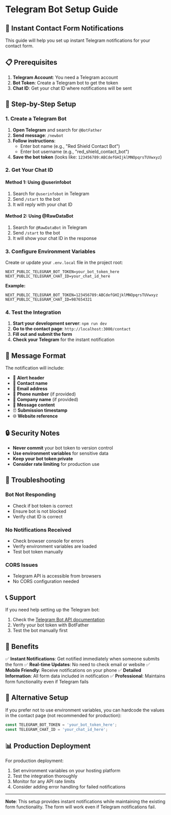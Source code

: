 # Telegram Bot Setup Guide

## 🚀 Instant Contact Form Notifications

This guide will help you set up instant Telegram notifications for your contact form.

## 📋 Prerequisites

1. **Telegram Account**: You need a Telegram account
2. **Bot Token**: Create a Telegram bot to get the token
3. **Chat ID**: Get your chat ID where notifications will be sent

## 🔧 Step-by-Step Setup

### 1. Create a Telegram Bot

1. **Open Telegram** and search for `@BotFather`
2. **Send message**: `/newbot`
3. **Follow instructions**:
   - Enter bot name (e.g., "Red Shield Contact Bot")
   - Enter bot username (e.g., "red_shield_contact_bot")
4. **Save the bot token** (looks like: `123456789:ABCdefGHIjklMNOpqrsTUVwxyz`)

### 2. Get Your Chat ID

#### Method 1: Using @userinfobot
1. Search for `@userinfobot` in Telegram
2. Send `/start` to the bot
3. It will reply with your chat ID

#### Method 2: Using @RawDataBot
1. Search for `@RawDataBot` in Telegram
2. Send `/start` to the bot
3. It will show your chat ID in the response

### 3. Configure Environment Variables

Create or update your `.env.local` file in the project root:

```env
NEXT_PUBLIC_TELEGRAM_BOT_TOKEN=your_bot_token_here
NEXT_PUBLIC_TELEGRAM_CHAT_ID=your_chat_id_here
```

**Example:**
```env
NEXT_PUBLIC_TELEGRAM_BOT_TOKEN=123456789:ABCdefGHIjklMNOpqrsTUVwxyz
NEXT_PUBLIC_TELEGRAM_CHAT_ID=987654321
```

### 4. Test the Integration

1. **Start your development server**: `npm run dev`
2. **Go to the contact page**: `http://localhost:3000/contact`
3. **Fill out and submit the form**
4. **Check your Telegram** for the instant notification

## 📱 Message Format

The notification will include:
- 🚨 **Alert header**
- 👤 **Contact name**
- 📧 **Email address**
- 📱 **Phone number** (if provided)
- 🏢 **Company name** (if provided)
- 💬 **Message content**
- ⏰ **Submission timestamp**
- 🌐 **Website reference**

## 🔒 Security Notes

- **Never commit** your bot token to version control
- **Use environment variables** for sensitive data
- **Keep your bot token private**
- **Consider rate limiting** for production use

## 🚨 Troubleshooting

### Bot Not Responding
- Check if bot token is correct
- Ensure bot is not blocked
- Verify chat ID is correct

### No Notifications Received
- Check browser console for errors
- Verify environment variables are loaded
- Test bot token manually

### CORS Issues
- Telegram API is accessible from browsers
- No CORS configuration needed

## 📞 Support

If you need help setting up the Telegram bot:
1. Check the [Telegram Bot API documentation](https://core.telegram.org/bots/api)
2. Verify your bot token with BotFather
3. Test the bot manually first

## 🎯 Benefits

✅ **Instant Notifications**: Get notified immediately when someone submits the form
✅ **Real-time Updates**: No need to check email or website
✅ **Mobile Friendly**: Receive notifications on your phone
✅ **Detailed Information**: All form data included in notification
✅ **Professional**: Maintains form functionality even if Telegram fails

## 🔄 Alternative Setup

If you prefer not to use environment variables, you can hardcode the values in the contact page (not recommended for production):

```typescript
const TELEGRAM_BOT_TOKEN = 'your_bot_token_here';
const TELEGRAM_CHAT_ID = 'your_chat_id_here';
```

## 📊 Production Deployment

For production deployment:
1. Set environment variables on your hosting platform
2. Test the integration thoroughly
3. Monitor for any API rate limits
4. Consider adding error handling for failed notifications

---

**Note**: This setup provides instant notifications while maintaining the existing form functionality. The form will work even if Telegram notifications fail. 